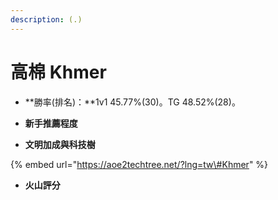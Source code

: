 ```yaml
---
description: (.)
---
```


# 高棉 Khmer

* **勝率\(排名\)：**1v1 45.77%\(30\)。TG 48.52%\(28\)。
* **新手推薦程度**



* **文明加成與科技樹**

{% embed url="https://aoe2techtree.net/?lng=tw\#Khmer" %}

* **火山評分**



